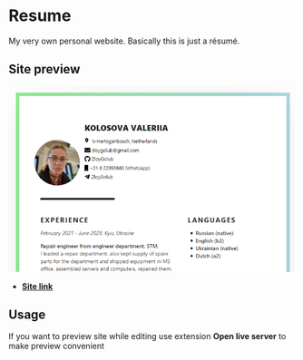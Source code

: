 # Resume
My very own personal website. Basically this is just a résumé.

## Site preview 
![Image](https://github.com/ZloyGolub/homepage/blob/develop/assets/images/preview.png)
- [**Site link**](https://zloygolub.github.io/homepage/)

## Usage
If you want to preview site while editing use extension **Open live server** to make preview convenient
